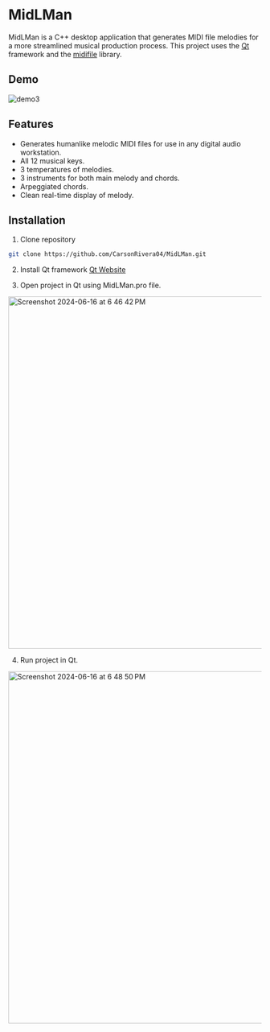 
# MidLMan

MidLMan is a C++ desktop application that generates MIDI file melodies for a more streamlined musical production process. This project uses the [Qt](https://www.qt.io/) framework and the [midifile](https://github.com/craigsapp/midifile) library. 

## Demo
![demo3](https://github.com/CarsonRivera04/MidLMan/assets/160277432/db4ad116-d6fe-4a3f-99f5-b65a250910dd)


## Features

- Generates humanlike melodic MIDI files for use in any digital audio workstation. 
- All 12 musical keys. 
- 3 temperatures of melodies. 
- 3 instruments for both main melody and chords. 
- Arpeggiated chords. 
- Clean real-time display of melody. 



## Installation

1. Clone repository

```bash
git clone https://github.com/CarsonRivera04/MidLMan.git
```

2. Install Qt framework
[Qt Website](https://doc.qt.io/qt-6/get-and-install-qt.html)

3. Open project in Qt using MidLMan.pro file.
<img width="700" alt="Screenshot 2024-06-16 at 6 46 42 PM" src="https://github.com/CarsonRivera04/MidLMan/assets/160277432/053b3eaf-aec0-48c0-95af-8347eb8969d5">

   
4. Run project in Qt.
<img width="700" alt="Screenshot 2024-06-16 at 6 48 50 PM" src="https://github.com/CarsonRivera04/MidLMan/assets/160277432/d11f9b67-c350-493d-9cc7-985e0673b93c">

